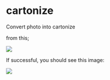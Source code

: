 # cartonize
Convert photo into cartonize

from this;

![](images/dog.jpg)

If successful, you should see this image:

![](images/img_masked.jpg)
